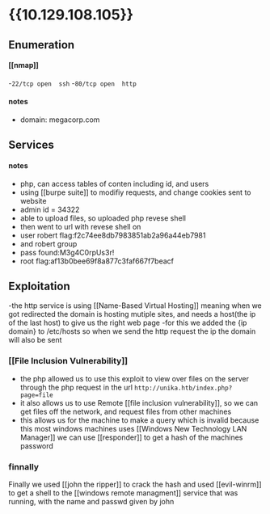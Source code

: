 # {{10.129.108.105}}
## Enumeration
#### [[nmap]]
-`22/tcp open  ssh`
-`80/tcp open  http`

#### notes
- domain: megacorp.com

## Services
#### notes
- php, can access tables of conten including id, and users
- using [[burpe suite]] to modifiy requests, and change cookies sent to website
- admin id = 34322
- able to upload files, so uploaded php revese shell
- then went to url with revese shell on
- user robert flag:f2c74ee8db7983851ab2a96a44eb7981
- and robert group
- pass found:M3g4C0rpUs3r!
- root flag:af13b0bee69f8a877c3faf667f7beacf
## Exploitation
-the http service is using [[Name-Based Virtual Hosting]] meaning when we got redirected the domain is hosting mutiple sites, and needs a host(the ip of the last host) to give us the right web page
-for this we added the {ip domain} to /etc/hosts so when we send the http request the ip the domain will also be sent
### [[File Inclusion Vulnerability]]
- the php allowed us to use this exploit to view over files on the server through the php request in the url `http://unika.htb/index.php?page=file`
- it also allows us to use Remote [[file inclusion vulnerability]], so we can get files off the network, and request files from other machines
- this allows us for the machine to make a query which is invalid because this most windows machines uses [[Windows New Technology LAN Manager]]  we can use [[responder]] to get a hash of the machines password
### finnally
Finally we used [[john the ripper]] to crack the hash and used [[evil-winrm]] to get a shell to the [[windows remote managment]] service that was running, with the name and passwd given by john